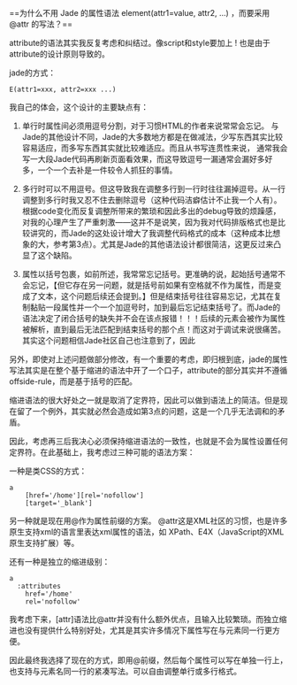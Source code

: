 ==为什么不用 Jade 的属性语法 element(attr1=value, attr2, ...) ，而要采用 @attr 的写法？==

attribute的语法其实我反复考虑和纠结过。像script和style要加上 ! 也是由于attribute的设计原则导致的。

jade的方式：
```jade
E(attr1=xxx, attr2=xxx ...)
```

我自己的体会，这个设计的主要缺点有：

1. 单行时属性间必须用逗号分割，对于习惯HTML的作者来说常常会忘记。
与Jade的其他设计不同，Jade的大多数地方都是在做减法，少写东西其实比较容易适应，而多写东西其实就比较难适应。而且从书写连贯性来说，  通常我会写一大段Jade代码再刷新页面看效果，而这导致逗号一漏通常会漏好多好多，一个一个去补是一件较令人抓狂的事情。

2. 多行时可以不用逗号。但这导致我在调整多行到一行时往往漏掉逗号。从一行调整到多行时我又忍不住去删除逗号（这种代码洁癖估计不止我一个人有）。根据code变化而反复调整所带来的繁琐和因此多出的debug导致的烦躁感，对我的心理产生了严重刺激——这并不是说笑，因为我对代码排版格式也是比较讲究的，而Jade的这处设计增大了我调整代码格式的成本（这种成本比想象的大，参考第3点）。尤其是Jade的其他语法设计都很简洁，这更反过来凸显了这个缺陷。

3. 属性以括号包裹，如前所述，我常常忘记括号。更准确的说，起始括号通常不会忘记，【但它存在另一问题，就是括号前如果有空格就不作为属性，而是变成了文本，这个问题后续还会提到。】但是结束括号往往容易忘记，尤其在复制黏贴一段属性并一个一个加逗号时，加到最后忘记结束括号了。而Jade的语法决定了闭合括号的缺失并不会在该点报错！！！后续的元素会被作为属性被解析，直到最后无法匹配到结束括号的那个点！而这对于调试来说很痛苦。
其实这个问题相信Jade社区自己也注意到了，因此

另外，即使对上述问题做部分修改，有一个重要的考虑，即归根到底，jade的属性写法其实是在整个基于缩进的语法中开了一个口子，attribute的部分其实并不遵循offside-rule，而是基于括号的匹配。

缩进语法的很大好处之一就是取消了定界符，因此可以做到语法上的简洁。但是现在留了一个例外，其实就必然会造成如第3点的问题，这是一个几乎无法调和的矛盾。

因此，考虑再三后我决心必须保持缩进语法的一致性，也就是不会为属性设置任何定界符。在此基础上，我考虑过三种可能的语法方案：

一种是类CSS的方式：
```
a
    [href='/home'][rel='nofollow']
    [target='_blank']
```
另一种就是现在用@作为属性前缀的方案。
@attr这是XML社区的习惯，也是许多原生支持xml的语言里表达xml属性的语法，如 XPath、E4X（JavaScript的XML原生支持扩展）等。

还有一种是独立的缩进级别：
```
a
  :attributes
    href='/home'
    rel='nofollow'
```
我考虑下来，[attr]语法比@attr并没有什么额外优点，且输入比较繁琐。而独立缩进也没有提供什么特别好处，尤其是其实许多情况下属性写在与元素同一行更方便。

因此最终我选择了现在的方式，即用@前缀，然后每个属性可以写在单独一行上，也支持与元素名同一行的紧凑写法。可以自由调整单行或多行格式。
